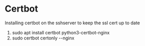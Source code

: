 # Certbot

Installing certbot on the sshserver to keep the ssl cert up to date

1. sudo apt install certbot python3-certbot-nginx
2. sudo certbot certonly --nginx
